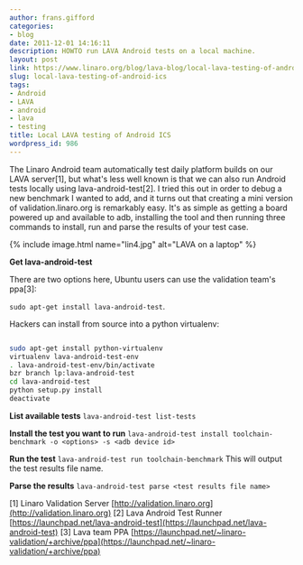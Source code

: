 ```yaml
---
author: frans.gifford
categories:
- blog
date: 2011-12-01 14:16:11
description: HOWTO run LAVA Android tests on a local machine.
layout: post
link: https://www.linaro.org/blog/lava-blog/local-lava-testing-of-android-ics/
slug: local-lava-testing-of-android-ics
tags:
- Android
- LAVA
- android
- lava
- testing
title: Local LAVA testing of Android ICS
wordpress_id: 986
---
```


The Linaro Android team automatically test daily platform builds on our LAVA server[1], but what's less well known is that we can also run Android tests locally using lava-android-test[2]. I tried this out in order to debug a new benchmark I wanted to add, and it turns out that creating a mini version of validation.linaro.org is remarkably easy. It's as simple as getting a board powered up and available to adb, installing the tool and then running three commands to install, run and parse the results of your test case.

{% include image.html name="lin4.jpg" alt="LAVA on a laptop" %}

**Get lava-android-test**

There are two options here, Ubuntu users can use the validation team's ppa[3]:

`sudo apt-get install lava-android-test`.


Hackers can install from source into a python virtualenv:

```bash

sudo apt-get install python-virtualenv
virtualenv lava-android-test-env
. lava-android-test-env/bin/activate
bzr branch lp:lava-android-test
cd lava-android-test
python setup.py install
deactivate

```

**List available tests**
`lava-android-test list-tests`

**Install the test you want to run**
`lava-android-test install toolchain-benchmark -o <options> -s <adb device id>`

**Run the test**
`lava-android-test run toolchain-benchmark`
This will output the test results file name.

**Parse the results**
`lava-android-test parse <test results file name>`

[1] Linaro Validation Server [http://validation.linaro.org](http://validation.linaro.org)
[2] Lava Android Test Runner [https://launchpad.net/lava-android-test](https://launchpad.net/lava-android-test)
[3] Lava team PPA [https://launchpad.net/~linaro-validation/+archive/ppa](https://launchpad.net/~linaro-validation/+archive/ppa)